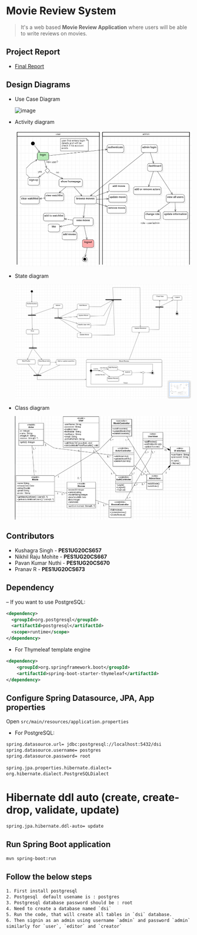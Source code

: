 # Movie Review System

> It's a web based **Movie Review Application** where users will be able to write reviews on movies.

## Project Report

- [Final Report](./docs/ooadj-project-report.pdf)

## Design Diagrams

- Use Case Diagram

  ![image](https://user-images.githubusercontent.com/73294651/235697127-7600b53a-0363-409e-bfb0-fac1c897c9dc.png)

- Activity diagram

  ![activity diagram](./docs/activity-diagram.png)

- State diagram

  ![state diagram](./docs/state-diagram.png)

- Class diagram

  ![class diagram](./docs/class-diagram.png)

## Contributors

- Kushagra Singh - **PES1UG20CS657**
- Nikhil Raju Mohite - **PES1UG20CS667**
- Pavan Kumar Nuthi - **PES1UG20CS670**
- Pranav R - **PES1UG20CS673**

## Dependency

– If you want to use PostgreSQL:

```xml
<dependency>
  <groupId>org.postgresql</groupId>
  <artifactId>postgresql</artifactId>
  <scope>runtime</scope>
</dependency>
```

- For Thymeleaf template engine

```xml
<dependency>
	<groupId>org.springframework.boot</groupId>
	<artifactId>spring-boot-starter-thymeleaf</artifactId>
</dependency>
```

## Configure Spring Datasource, JPA, App properties

Open `src/main/resources/application.properties`

- For PostgreSQL:

```
spring.datasource.url= jdbc:postgresql://localhost:5432/dsi
spring.datasource.username= postgres
spring.datasource.password= root

spring.jpa.properties.hibernate.dialect= org.hibernate.dialect.PostgreSQLDialect
```

# Hibernate ddl auto (create, create-drop, validate, update)

```
spring.jpa.hibernate.ddl-auto= update
```

## Run Spring Boot application

```
mvn spring-boot:run
```

## Follow the below steps

```
1. First install postgresql
2. Postgesql  default usename is : postgres
3. Postgresql database password should be : root
4. Need to create a database named `dsi`
5. Run the code, that will create all tables in `dsi` database.
6. Then signin as an admin using username `admin` and password `admin` similarly for `user`, `editor` and `creator`
```
